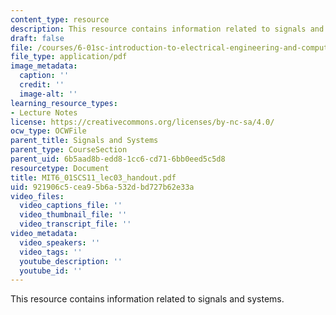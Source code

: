 ```yaml
---
content_type: resource
description: This resource contains information related to signals and systems.
draft: false
file: /courses/6-01sc-introduction-to-electrical-engineering-and-computer-science-i-spring-2011/921906c5cea95b6a532dbd727b62e33a_MIT6_01SCS11_lec03_handout.pdf
file_type: application/pdf
image_metadata:
  caption: ''
  credit: ''
  image-alt: ''
learning_resource_types:
- Lecture Notes
license: https://creativecommons.org/licenses/by-nc-sa/4.0/
ocw_type: OCWFile
parent_title: Signals and Systems
parent_type: CourseSection
parent_uid: 6b5aad8b-edd8-1cc6-cd71-6bb0eed5c5d8
resourcetype: Document
title: MIT6_01SCS11_lec03_handout.pdf
uid: 921906c5-cea9-5b6a-532d-bd727b62e33a
video_files:
  video_captions_file: ''
  video_thumbnail_file: ''
  video_transcript_file: ''
video_metadata:
  video_speakers: ''
  video_tags: ''
  youtube_description: ''
  youtube_id: ''
---
```

This resource contains information related to signals and systems.